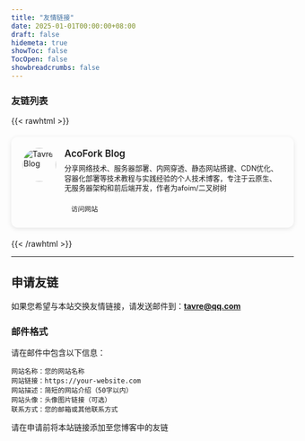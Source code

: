 ```yaml
---
title: "友情链接"
date: 2025-01-01T00:00:00+08:00
draft: false
hidemeta: true
showToc: false
TocOpen: false
showbreadcrumbs: false
---
```


### 友链列表

{{< rawhtml >}}
<div class="friends-container">
  <div class="friend-card">
    <div class="friend-info">
      <img src="https://q1.qlogo.cn/g?b=qq&nk=2726730791&s=640" alt="Tavre Blog" class="friend-avatar">
      <div class="friend-details">
        <h3 class="friend-name">AcoFork Blog</h3>
        <p class="friend-desc">分享网络技术、服务器部署、内网穿透、静态网站搭建、CDN优化、容器化部署等技术教程与实践经验的个人技术博客，专注于云原生、无服务器架构和前后端开发，作者为afoim/二叉树树</p>
        <a href="https://2x.nz" class="friend-link">访问网站</a>
      </div>
    </div>
  </div>
  
  <!-- 更多友链可以在这里添加 -->
  <!-- 
  <div class="friend-card">
    <div class="friend-info">
      <img src="头像链接" alt="网站名称" class="friend-avatar">
      <div class="friend-details">
        <h3 class="friend-name">网站名称</h3>
        <p class="friend-desc">网站描述</p>
        <a href="网站链接" class="friend-link">访问网站</a>
      </div>
    </div>
  </div>
  -->
</div>

<style>
.friends-container {
  display: grid;
  grid-template-columns: repeat(auto-fit, minmax(300px, 1fr));
  gap: 20px;
  margin: 20px 0;
}

.friend-card {
  background: var(--entry);
  border-radius: 12px;
  padding: 20px;
  box-shadow: 0 2px 8px rgba(0, 0, 0, 0.1);
  transition: transform 0.3s ease, box-shadow 0.3s ease;
  border: 1px solid var(--border);
}

.friend-card:hover {
  transform: translateY(-5px);
  box-shadow: 0 4px 16px rgba(0, 0, 0, 0.15);
}

.friend-info {
  display: flex;
  align-items: flex-start;
  gap: 15px;
}

.friend-avatar {
  width: 60px;
  height: 60px;
  border-radius: 50%;
  object-fit: cover;
  flex-shrink: 0;
}

.friend-details {
  flex: 1;
}

.friend-name {
  margin: 0 0 8px 0;
  font-size: 1.2em;
  font-weight: 600;
  color: var(--primary);
}

.friend-desc {
  margin: 0 0 12px 0;
  color: var(--secondary);
  font-size: 0.9em;
  line-height: 1.4;
}

.friend-link {
  display: inline-block;
  padding: 6px 12px;
  background: var(--theme);
  color: var(--primary);
  text-decoration: none;
  border-radius: 6px;
  font-size: 0.85em;
  transition: background 0.3s ease;
  border: 1px solid var(--border);
}

.friend-link:hover {
  background: var(--tertiary);
}

/* 暗色主题适配 */
body.dark .friend-card {
  background: var(--entry);
}

body.dark .friend-link {
  background: var(--tertiary);
}

body.dark .friend-link:hover {
  background: var(--theme);
}
</style>
{{< /rawhtml >}}

---

## 申请友链

如果您希望与本站交换友情链接，请发送邮件到：**tavre@qq.com**

### 邮件格式
请在邮件中包含以下信息：
```
网站名称：您的网站名称
网站链接：https://your-website.com
网站描述：简短的网站介绍（50字以内）
网站头像：头像图片链接（可选）
联系方式：您的邮箱或其他联系方式
```
请在申请前将本站链接添加至您博客中的友链